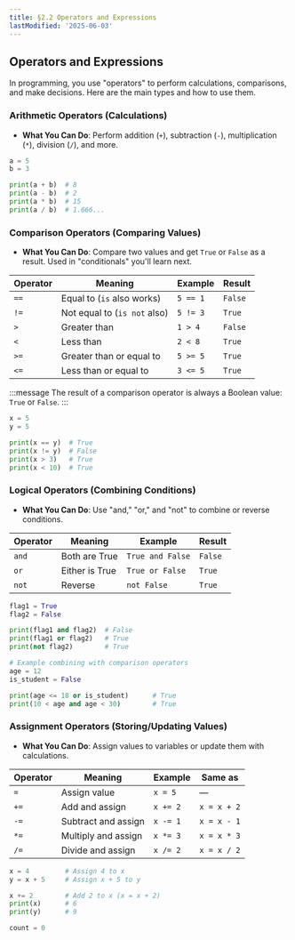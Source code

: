 ```yaml
---
title: §2.2 Operators and Expressions
lastModified: '2025-06-03'
---
```


## Operators and Expressions

In programming, you use "operators" to perform calculations, comparisons, and make decisions. Here are the main types and how to use them.

### Arithmetic Operators (Calculations)

- **What You Can Do**: Perform addition (`+`), subtraction (`-`), multiplication (`*`), division (`/`), and more.

```python
a = 5
b = 3

print(a + b)  # 8
print(a - b)  # 2
print(a * b)  # 15
print(a / b)  # 1.666...
```

### Comparison Operators (Comparing Values)

- **What You Can Do**: Compare two values and get `True` or `False` as a result. Used in "conditionals" you'll learn next.

| Operator | Meaning                      | Example  | Result  |
| -------- | ---------------------------- | -------- | ------- |
| `==`     | Equal to (`is` also works)   | `5 == 1` | `False` |
| `!=`     | Not equal to (`is not` also) | `5 != 3` | `True`  |
| `>`      | Greater than                 | `1 > 4`  | `False` |
| `<`      | Less than                    | `2 < 8`  | `True`  |
| `>=`     | Greater than or equal to     | `5 >= 5` | `True`  |
| `<=`     | Less than or equal to        | `3 <= 5` | `True`  |

:::message
The result of a comparison operator is always a Boolean value: `True` or `False`.
:::

```python
x = 5
y = 5

print(x == y)  # True
print(x != y)  # False
print(x > 3)   # True
print(x < 10)  # True
```

### Logical Operators (Combining Conditions)

- **What You Can Do**: Use "and," "or," and "not" to combine or reverse conditions.

| Operator | Meaning        | Example          | Result  |
| -------- | -------------- | ---------------- | ------- |
| `and`    | Both are True  | `True and False` | `False` |
| `or`     | Either is True | `True or False`  | `True`  |
| `not`    | Reverse        | `not False`      | `True`  |

```python
flag1 = True
flag2 = False

print(flag1 and flag2)  # False
print(flag1 or flag2)   # True
print(not flag2)        # True
```

```python
# Example combining with comparison operators
age = 12
is_student = False

print(age <= 18 or is_student)      # True
print(10 < age and age < 30)        # True
```

### Assignment Operators (Storing/Updating Values)

- **What You Can Do**: Assign values to variables or update them with calculations.

| Operator | Meaning             | Example  | Same as     |
| -------- | ------------------- | -------- | ----------- |
| `=`      | Assign value        | `x = 5`  | —           |
| `+=`     | Add and assign      | `x += 2` | `x = x + 2` |
| `-=`     | Subtract and assign | `x -= 1` | `x = x - 1` |
| `*=`     | Multiply and assign | `x *= 3` | `x = x * 3` |
| `/=`     | Divide and assign   | `x /= 2` | `x = x / 2` |

```python
x = 4         # Assign 4 to x
y = x + 5     # Assign x + 5 to y

x += 2        # Add 2 to x (x = x + 2)
print(x)      # 6
print(y)      # 9
```

```python
count = 0
```
